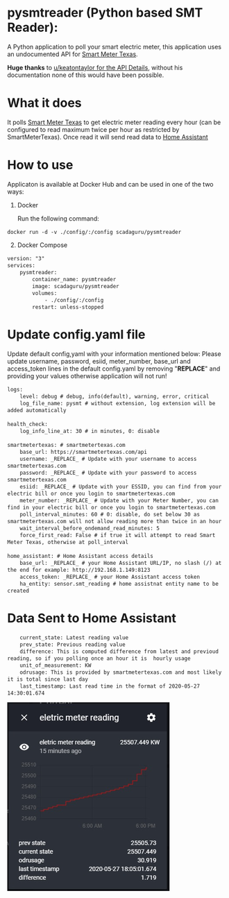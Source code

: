 # pysmtreader (Python based SMT Reader):

A Python application to poll your smart electric meter, this application uses an undocumented API for [Smart Meter Texas](https://www.smartmetertexas.com). 

**Huge thanks** to [u/keatontaylor for the API Details](https://github.com/keatontaylor/smartmetertexas-api), without his documentation none of this would have been possible.

# What it does
It polls [Smart Meter Texas](https://www.smartmetertexas.com) to get electric meter reading every hour (can be configured to read maximum twice per hour as restricted by SmartMeterTexas). Once read it will send read data to [Home Assistant](https://www.home-assistant.io/) 

# How to use
Applicaton is available at Docker Hub and can be used in one of the two ways:
1. Docker

   Run the following command:
~~~
docker run -d -v ./config/:/config scadaguru/pysmtreader
~~~

2. Docker Compose

~~~
version: "3"
services:
    pysmtreader:
        container_name: pysmtreader
        image: scadaguru/pysmtreader
        volumes:
            - ./config/:/config
        restart: unless-stopped
~~~

# Update config.yaml file
Update default config,yaml with your information mentioned below:
Please update username, password, esiid, meter_number, base_url and access_token lines in the default config.yaml by removing "__REPLACE__" and providing your values otherwise application will not run!

~~~
logs:
    level: debug # debug, info(default), warning, error, critical
    log_file_name: pysmt # without extension, log extension will be added automatically

health_check:
    log_info_line_at: 30 # in minutes, 0: disable

smartmetertexas: # smartmetertexas.com
    base_url: https://smartmetertexas.com/api
    username: _REPLACE_ # Update with your username to access smartmetertexas.com
    password: _REPLACE_ # Update with your password to access smartmetertexas.com
    esiid: _REPLACE_ # Update with your ESSID, you can find from your electric bill or once you login to smartmetertexas.com
    meter_number: _REPLACE_ # Update with your Meter Number, you can find in your electric bill or once you login to smartmetertexas.com
    poll_interval_minutes: 60 # 0: disable, do set below 30 as smartmetertexas.com will not allow reading more than twice in an hour
    wait_interval_before_ondemand_read_minutes: 5
    force_first_read: False # if true it will attempt to read Smart Meter Texas, otherwise at poll_interval

home_assistant: # Home Assistant access details
    base_url: _REPLACE_ # your Home Assistant URL/IP, no slash (/) at the end for example: http://192.168.1.149:8123
    access_token: _REPLACE_ # your Home Assistant access token
    ha_entity: sensor.smt_reading # home assistnat entity name to be created
~~~

# Data Sent to Home Assistant
~~~
    current_state: Latest reading value
    prev_state: Previous reading value
    difference: This is computed difference from latest and previoud reading, so if you polling once an hour it is  hourly usage
    unit_of_measurement: KW
    odrusage: This is provided by smartmetertexas.com and most likely it is total since last day
    last_timestamp: Last read time in the format of 2020-05-27 14:30:01.674
~~~

![Home Assistant](images/home_assistant.jpg)
